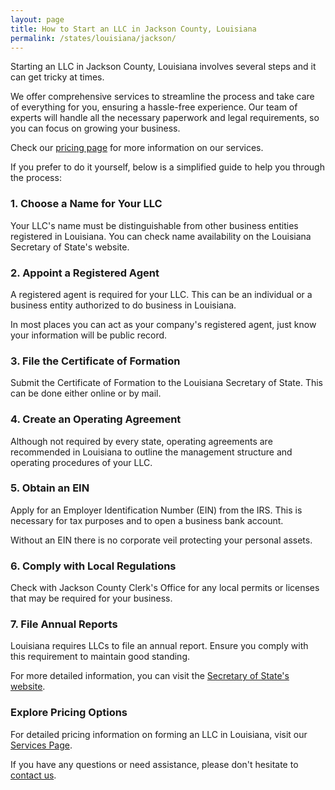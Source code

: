 ```yaml
---
layout: page
title: How to Start an LLC in Jackson County, Louisiana
permalink: /states/louisiana/jackson/
---
```


<p>Starting an LLC in Jackson County, Louisiana involves several steps and it can get tricky at times.</p>

<p>We offer comprehensive services to streamline the process and take care of everything for you, ensuring a hassle-free experience. Our team of experts will handle all the necessary paperwork and legal requirements, so you can focus on growing your business.</p>

<p>Check our <a href="/services/">pricing page</a> for more information on our services.</p>

<p>If you prefer to do it yourself, below is a simplified guide to help you through the process:</p>

<h3>1. Choose a Name for Your LLC</h3>
<p>Your LLC's name must be distinguishable from other business entities registered in Louisiana. You can check name availability on the Louisiana Secretary of State's website.</p>

<h3>2. Appoint a Registered Agent</h3>
<p>A registered agent is required for your LLC. This can be an individual or a business entity authorized to do business in Louisiana.</p>

<p>In most places you can act as your company's registered agent, just know your information will be public record.<p>

<h3>3. File the Certificate of Formation</h3>
<p>Submit the Certificate of Formation to the Louisiana Secretary of State. This can be done either online or by mail.</p>

<h3>4. Create an Operating Agreement</h3>
<p>Although not required by every state, operating agreements are recommended in Louisiana to outline the management structure and operating procedures of your LLC.</p>

<h3>5. Obtain an EIN</h3>
<p>Apply for an Employer Identification Number (EIN) from the IRS. This is necessary for tax purposes and to open a business bank account.</p>

<p>Without an EIN there is no corporate veil protecting your personal assets.</p>

<h3>6. Comply with Local Regulations</h3>
<p>Check with Jackson County Clerk's Office for any local permits or licenses that may be required for your business.</p>

<h3>7. File Annual Reports</h3>
<p>Louisiana requires LLCs to file an annual report. Ensure you comply with this requirement to maintain good standing.</p>
<p>For more detailed information, you can visit the <a href="{ site.data.resources.state_sos_websites['louisiana'] }" target="_blank">Secretary of State's website</a>.</p>

<h3>Explore Pricing Options</h3>
<p>For detailed pricing information on forming an LLC in Louisiana, visit our <a href="/services/">Services Page</a>.</p>
<p>If you have any questions or need assistance, please don't hesitate to <a href="https://www.businessinitiative.org/contact/" target="_blank">contact us</a>.</p>
